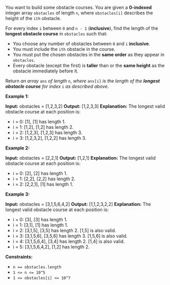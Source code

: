 
You want to build some obstacle courses. You are given a  **0-indexed**  integer array  `obstacles`  of length  `n`, where  `obstacles[i]`  describes the height of the  `ith`  obstacle.

For every index  `i`  between  `0`  and  `n - 1`  (**inclusive**), find the length of the  **longest obstacle course**  in  `obstacles`  such that:

-   You choose any number of obstacles between  `0`  and  `i`  **inclusive**.
-   You must include the  `ith`  obstacle in the course.
-   You must put the chosen obstacles in the  **same order**  as they appear in  `obstacles`.
-   Every obstacle (except the first) is  **taller**  than or the  **same height**  as the obstacle immediately before it.

Return  _an array_  `ans`  _of length_  `n`,  _where_  `ans[i]`  _is the length of the  **longest obstacle course**  for index_  `i` _as described above_.

**Example 1:**

**Input:** obstacles = [1,2,3,2]
**Output:** [1,2,3,3]
**Explanation:** The longest valid obstacle course at each position is:
- i = 0: [1], [1] has length 1.
- i = 1: [1,2], [1,2] has length 2.
- i = 2: [1,2,3], [1,2,3] has length 3.
- i = 3: [1,2,3,2], [1,2,2] has length 3.

**Example 2:**

**Input:** obstacles = [2,2,1]
**Output:** [1,2,1]
**Explanation:** The longest valid obstacle course at each position is:
- i = 0: [2], [2] has length 1.
- i = 1: [2,2], [2,2] has length 2.
- i = 2: [2,2,1], [1] has length 1.

**Example 3:**

**Input:** obstacles = [3,1,5,6,4,2]
**Output:** [1,1,2,3,2,2]
**Explanation:** The longest valid obstacle course at each position is:
- i = 0: [3], [3] has length 1.
- i = 1: [3,1], [1] has length 1.
- i = 2: [3,1,5], [3,5] has length 2. [1,5] is also valid.
- i = 3: [3,1,5,6], [3,5,6] has length 3. [1,5,6] is also valid.
- i = 4: [3,1,5,6,4], [3,4] has length 2. [1,4] is also valid.
- i = 5: [3,1,5,6,4,2], [1,2] has length 2.

**Constraints:**

-   `n == obstacles.length`
-   `1 <= n <= 10^5`
-   `1 <= obstacles[i] <= 10^7`